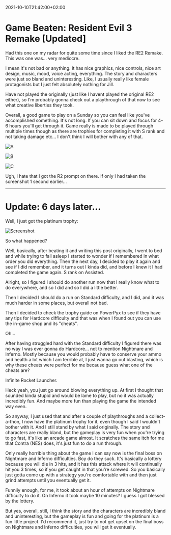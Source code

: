2021-10-10T21:42:00+02:00
# Game Beaten: Resident Evil 3 Remake [Updated]

Had this one on my radar for quite some time since I liked the RE2 Remake. This was one was... very mediocre.

I mean it's not bad or anything. It has nice graphics, nice controls, nice art design, music, mood, voice acting, everything. The story and characters were just so bland and uninteresting. Like, I usually really like female protagonists but I just felt absolutely nothing for Jill. 

Have not played the originally (just like I havent played the original RE2 either), so I'm probably gonna check out a playthrough of that now to see what creative liberties they took. 

Overall, a good game to play on a Sunday so you can feel like you've accomplished something. It's not long. If you can sit down and focus for 4-6 hours you'll get through it. Game really is made to be played through multiple times though as there are trophies for completing it with S rank and not taking damage etc... I don't think I will bother with any of that.

![A](https://lambdan.se/img/StoryMoveShoot.jpg)

![B](https://lambdan.se/img/CountyLeadStrip.jpg)

![C](https://lambdan.se/img/ContractBeingFemale.jpg)
<figcaption>Ugh, I hate that I got the R2 prompt on there. If only I had taken the screenshot 1 second earlier...</figcaption>

-------------------------------

# Update: 6 days later...

Well, I just got the platinum trophy:

![Screenshot](https://lambdan.se/img/PathBadSchool.jpg)

So what happened? 

Well, basically, after beating it and writing this post originally, I went to bed and while trying to fall asleep I started to wonder if I remembered in what order you did everything. Then the next day, I decided to play it again and see if I did remember, and it turns out I kinda did, and before I knew it I had completed the game again. S rank on Assisted.

Alright, so I figured I should do another run now that I really know what to do everywhere, and so I did and so I did a little better.

Then I decided I should do a run on Standard difficulty, and I did, and it was much harder in some places, but overall not bad. 

Then I decided to check the trophy guide on PowerPyx to see if they have any tips for Hardcore difficulty and that was when I found out you can use the in-game shop and its "cheats".

Oh...

After having struggled hard with the Standard difficulty I figured there was no way I was ever gonna do Hardcore... not to mention Nightmare and Inferno. Mostly because you would probably have to conserve your ammo and health a lot which I am terrible at, I just wanna go out blasting, which is why these cheats were perfect for me because guess what one of the cheats are? 

Infinite Rocket Launcher.

Heck yeah, you just go around blowing everything up. At first I thought that sounded kinda stupid and would be lame to play, but no it was actually incredibly fun. And maybe more fun than playing the game the intended way even.

So anyway, I just used that and after a couple of playthroughs and a collect-a-thon, I now have the platinum trophy for it, even though I said I wouldn't bother with it. And I still stand by what I said originally. The story and characters are really bland, but the gameplay is very fun when you're trying to go fast, it's like an arcade game almost. It scratches the same itch for me that Contra (NES) does, it's just fun to do a run through.

Only really horrible thing about the game I can say now is the final boss on Nightmare and Inferno difficulties. Boy do they suck. It's basically a lottery because you will die in 3 hits, and it has this attack where it will continually hit you 3 times, so if you get caught in that you're screwed. So you basically just gotta come up with a strategy you're comfortable with and then just grind attempts until you eventually get it. 

Funnily enough, for me, it took about an hour of attempts on Nightmare difficulty to do it. On Inferno it took maybe 10 minutes? I guess I got blessed by the lottery.

But yes, overall, still, I think the story and the characters are incredibly bland and uninteresting, but the gameplay is fun and going for the platinum is a fun little project. I'd recommend it, just try to not get upset on the final boss on Nightmare and Inferno difficulties, you will get it eventually.

